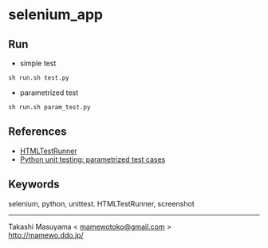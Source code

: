 selenium_app
============

Run
---
* simple test

```
sh run.sh test.py
```

* parametrized test

```
sh run.sh param_test.py
```

References
----------
* [HTMLTestRunner](http://tungwaiyip.info/software/HTMLTestRunner.html)
* [Python unit testing: parametrized test cases](http://eli.thegreenplace.net/2011/08/02/python-unit-testing-parametrized-test-cases)

Keywords
--------
selenium, python, unittest. HTMLTestRunner, screenshot

----
Takashi Masuyama < mamewotoko@gmail.com >  
http://mamewo.ddo.jp/
